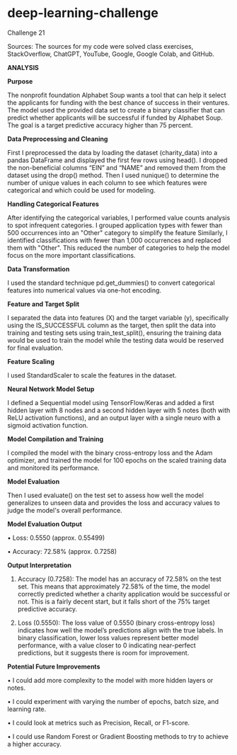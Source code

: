 # deep-learning-challenge
Challenge 21

Sources: The sources for my code were solved class exercises, StackOverflow, ChatGPT, YouTube, Google, Google Colab, and GitHub.

**ANALYSIS**

**Purpose**

The nonprofit foundation Alphabet Soup wants a tool that can help it select the applicants for funding with the best chance of success in their ventures. The model used the provided data set to create a binary classifier that can predict whether applicants will be successful if funded by Alphabet Soup. The goal is a target predictive accuracy higher than 75 percent. 

**Data Preprocessing and Cleaning**

First I preprocessed the data by loading the dataset (charity_data) into a pandas DataFrame and displayed the first few rows using head(). I dropped the non-beneficial columns “EIN” and “NAME” and removed them from the dataset using the drop() method. Then I used nunique() to determine the number of unique values in each column to see which features were categorical and which could be used for modeling.

**Handling Categorical Features**

After identifying the categorical variables, I performed value counts analysis to spot infrequent categories. I grouped application types with fewer than 500 occurrences into an "Other" category to simplify the feature Similarly, I identified classifications with fewer than 1,000 occurrences and replaced them with "Other". This reduced the number of categories to help the model focus on the more important classifications.

**Data Transformation**

I used the standard technique pd.get_dummies() to convert categorical features into numerical values via one-hot encoding.

**Feature and Target Split**

I separated the data into features (X) and the target variable (y), specifically using the IS_SUCCESSFUL column as the target, then split the data into training and testing sets using train_test_split(), ensuring the training data would be used to train the model while the testing data would be reserved for final evaluation.

**Feature Scaling**

I used StandardScaler to scale the features in the dataset. 

**Neural Network Model Setup**

I defined a Sequential model using TensorFlow/Keras and added a first hidden layer with 8 nodes and a second hidden layer with 5 notes (both with ReLU activation functions), and an output layer with a single neuro with a sigmoid activation function.

**Model Compilation and Training**

I compiled the model with the binary cross-entropy loss and the Adam optimizer, and trained the model for 100 epochs on the scaled training data and monitored its performance.

**Model Evaluation**

Then I used evaluate() on the test set to assess how well the model generalizes to unseen data and provides the loss and accuracy values to judge the model's overall performance.

**Model Evaluation Output**

•	Loss: 0.5550 (approx. 0.55499)

•	Accuracy: 72.58% (approx. 0.7258)

**Output Interpretation**

1.	Accuracy (0.7258): The model has an accuracy of 72.58% on the test set. This means that approximately 72.58% of the time, the model correctly predicted whether a charity application would be successful or not. This is a fairly decent start, but it falls short of the 75% target predictive accuracy. 

2.	Loss (0.5550): The loss value of 0.5550 (binary cross-entropy loss) indicates how well the model’s predictions align with the true labels. In binary classification, lower loss values represent better model performance, with a value closer to 0 indicating near-perfect predictions, but it suggests there is room for improvement. 

**Potential Future Improvements**

•	I could add more complexity to the model with more hidden layers or notes. 

•	I could experiment with varying the number of epochs, batch size, and learning rate. 

•	I could look at metrics such as Precision, Recall, or F1-score.

•	I could use Random Forest or Gradient Boosting methods to try to achieve a higher accuracy.

